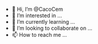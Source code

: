 - 👋 Hi, I’m @CacoCem
- 👀 I’m interested in ...
- 🌱 I’m currently learning ...
- 💞️ I’m looking to collaborate on ...
- 📫 How to reach me ...

<!---
CacoCem/CacoCem is a ✨ special ✨ repository because its `README.md` (this file) appears on your GitHub profile.
You can click the Preview link to take a look at your changes.
--->
